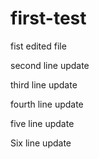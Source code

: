 # first-test

fist edited file

second line update

third line update

fourth line update

five line update

Six line update